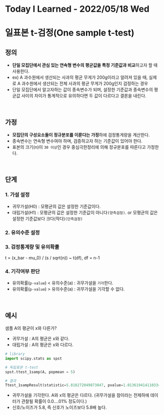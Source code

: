 # Today I Learned - 2022/05/18 Wed

# 일표본 t-검정(One sample t-test)
## 정의
- **단일 모집단에서 관심 있는 연속형 변수의 평균값을 특정 기준값과 비교**하고자 할 때 사용한다.
- ex) A 과수원에서 생산되는 사과의 평균 무게가 200g이라고 알려져 있을 때, 실제로 A 과수원에서 생산되는 전체 사과의 평균 무게가 200g인지 검정하는 경우
- 단일 모집단에서 알고자하는 값이 종속변수가 되며, 설정한 기준값과 종속변수의 평균값 사이의 차이가 통계적으로 유의하다면 두 값이 다르다고 결론을 내린다.
<br>

## 가정
- **모집단의 구성요소들이 정규분포를 이룬다는 가정**하에 검정통게량을 계산한다.
- 종속변수는 연속형 변수여야 하며, 검증하고자 하는 기준값이 있어야 한다.
- 표본의 크기(n)이 `30 이상`인 경우 중심극한정리에 의해 정규분포를 따른다고 가정한다.
<br>

## 단계
### 1. 가설 설정
- 귀무가설(H0) : 모평균의 값은 설정한 기준값이다.
- 대립가설(H1) : 모평균의 값은 설정한 기준값이 아니다`(양측검정)`. or 모평균의 값은 설정한 기준값보다 크다(작다)`(단측검정)`

### 2. 유의수준 설정

### 3. 검정통계량 및 유의확률
t = (x_bar - mu_0) / (s / sqrt(n)) ~ t(df),  df = n-1
<br>

### 4. 기각여부 판단
- 유의확률(`p-value`) < 유의수준(a) : 귀무가설을 `기각`한다.
- 유의확률(`p-value`) > 유의수준(a) : 귀무가설을 기각할 수 없다.

<br>

## 예시
샘플 A의 평균이 x와 다른가?
<br>

- 귀무가설 : A의 평균은 x와 같다.
- 대립가설 : A의 평균은 x와 다르다.

```python
# library
import scipy.stats as spst

# 독립표본 t-test
spst.ttest_1samp(A, popmean = 5)

# 결과
Ttest_1sampResult(statistic=5.810272049873847, pvalue=1.013619414110334e-08)
```
- 귀무가설을 기각한다. A와 x의 평균은 다르다. (귀무가설을 참이라는 전제하에 데이터가 관찰될 확률이 0.0....01% 정도이다.)
- 신호/노이즈가 5.8, 즉 신호가 노이즈보다 5.8배 높다.
